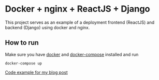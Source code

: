 # Docker + nginx + ReactJS + Django

This project serves as an example of a deployment frontend (ReactJS) and backend (Django) using docker and nginx.

## How to run

Make sure you have [docker](https://docs.docker.com/install/) and [docker-compose](https://docs.docker.com/compose/install/) installed and run

```shell
docker-compose up
```

[Code example for my blog post](http://felipelinsmachado.com/connecting-django-reactjs-via-nginx-using-docker-containers/)